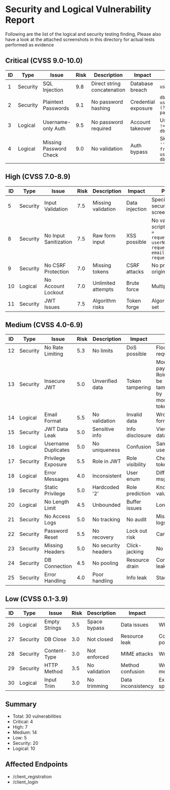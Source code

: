 # Security and Logical Vulnerability Report

Following are the list of the logical and security testing finding, Please also have a look at the attached screenshots in this directory for actual tests performed as evidence

## Critical (CVSS 9.0-10.0)

| ID | Type | Issue | Risk | Description | Impact | PoC / Code Areas |
|----|------|-------|------|-------------|---------|-----|
| 1 | Security | SQL Injection | 9.8 | Direct string concatenation | Database breach | `userName=" OR "1"="1"` |
| 2 | Security | Plaintext Passwords | 9.1 | No password hashing | Credential exposure | `dbCursor.execute("INSERT INTO users (..., password, ...) VALUES (?, ?, ?, ?, ?, ?)", (..., password, ...)` |
| 3 | Logical | Username-only Auth | 9.5 | No password required | Account takeover | Username only login `elif userName != '':dbData = dbCursor.execute(qUser).fetchall()` |
| 4 | Logical | Missing Password Check | 9.0 | No validation | Auth bypass | Skip password `elif userName != '': qUser = 'select privillage from users where userName = "' + userName +'"'dbData = dbCursor.execute(qUser).fetchall()` |

## High (CVSS 7.0-8.9) 

| ID | Type | Issue | Risk | Description | Impact | PoC/ Code Areas |
|----|------|-------|------|-------------|---------|-----|
| 5 | Security | Input Validation | 7.5 | Missing validation | Data injection | Special chars - refer security test 3 screenshot |
| 8 | Security | No Input Sanitization | 7.5 | Raw form input | XSS possible | No validation, possible script injection `fullName = request.form['fullName']`<br>`userName = request.form['userName']`<br>`email = request.form['email']` |
| 9 | Security | No CSRF Protection | 7.0 | Missing tokens | CSRF attacks | No protection, No request origin verification |
| 10 | Logical | No Account Lockout | 7.0 | Unlimited attempts | Brute force | Multiple tries |
| 11 | Security | JWT Issues | 7.5 | Algorithm risks | Token forge | Algorithm not explicitly set |

## Medium (CVSS 4.0-6.9)

| ID | Type | Issue | Risk | Description | Impact | PoC |
|----|------|-------|------|-------------|---------|-----|
| 12 | Security | No Rate Limiting | 5.3 | No limits | DoS possible | Flood requests |
| 13 | Security | Insecure JWT | 5.0 | Unverified data | Token tampering | Modify payload - Role can be tampered by modifying token |
| 14 | Logical | Email Format | 5.5 | No validation | Invalid data | Wrong format |
| 15 | Security | JWT Data Leak | 5.0 | Sensitive info | Info disclosure | View token data |
| 16 | Logical | Username Duplicates | 5.0 | No uniqueness | Confusion | Same usernames |
| 17 | Security | Privilege Exposure | 5.5 | Role in JWT | Role visibility | Check token |
| 18 | Logical | Error Messages | 4.0 | Inconsistent | User enum | Different msgs |
| 19 | Security | Static Privilege | 5.0 | Hardcoded '2' | Role prediction | Known value |
| 20 | Logical | No Length Limit | 4.5 | Unbounded | Buffer issues | Long input |
| 21 | Security | No Access Logs | 5.0 | No tracking | No audit | Missing logs |
| 22 | Security | Password Reset | 5.5 | No recovery | Lock out risk | Can't reset |
| 23 | Security | Missing Headers | 5.0 | No security headers | Click-jacking | No CSP |
| 24 | Security | DB Connection | 4.5 | No pooling | Resource drain | Connection leak |
| 25 | Security | Error Handling | 4.0 | Poor handling | Info leak | Stack trace |

## Low (CVSS 0.1-3.9)

| ID | Type | Issue | Risk | Description | Impact | PoC |
|----|------|-------|------|-------------|---------|-----|
| 26 | Logical | Empty Strings | 3.5 | Space bypass | Data issues | Whitespace |
| 27 | Security | DB Close | 3.0 | Not closed | Resource leak | Connection pool |
| 28 | Security | Content-Type | 3.0 | Not enforced | MIME attacks | Wrong type |
| 29 | Security | HTTP Method | 3.5 | No validation | Method confusion | Wrong method |
| 30 | Logical | Input Trim | 3.0 | No trimming | Data inconsistency | Extra spaces |

## Summary

- Total: 30 vulnerabilities
- Critical: 4
- High: 7 
- Medium: 14
- Low: 5
- Security: 20
- Logical: 10

## Affected Endpoints
- /client_registration
- /client_login